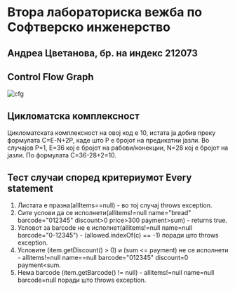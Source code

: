 # Втора лабораториска вежба по Софтверско инженерство

## Андреа Цветанова, бр. на индекс 212073

## Control Flow Graph
![cfg](https://github.com/de1u1u/SI_2024_lab2_212073/assets/159577970/e0506fd5-1264-418a-a479-a7ca2fbaa35d)

## Цикломатска комплексност
 Цикломатската комплексност на овој код е 10, истата ја добив преку формулата C=E-N+2P, каде што P е бројот на предикатни јазли. Во случајoв P=1, E=36 кој е бројот на рабови/конекции, N=28 кој е бројот на јазли. По формулата C=36-28+2=10.

 ## Тест случаи според критериумот Every statement
 1. Листата е празна(allItems==null) - во тој случај throws exception.
 2. Сите услови да се исполнети(allitems!=null name="bread" barcode="012345" discount>0 price>300 payment>sum) - returns true.
 3. Условот за barcode не е исполнет(allitems!=null name=null barcode="0-12345") - (allowed.indexOf(c) == -1) поради што throws exception.
 4. Условите (item.getDiscount() > 0) и (sum <= payment) не се исполнети - allitems!=null name==null barcode="012345" discount=0 payment<sum.
 5. Нема barcode (item.getBarcode() != null) - allitems!=null name=null barcode=null поради што throws exception.

